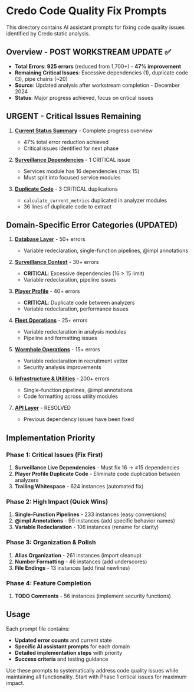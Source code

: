 # Credo Code Quality Fix Prompts

This directory contains AI assistant prompts for fixing code quality issues identified by Credo static analysis.

## Overview - POST WORKSTREAM UPDATE ✅

- **Total Errors**: **925 errors** (reduced from 1,700+) - **47% improvement**
- **Remaining Critical Issues**: Excessive dependencies (1), duplicate code (3), pipe chains (~20)
- **Source**: Updated analysis after workstream completion - December 2024
- **Status**: Major progress achieved, focus on critical issues

## URGENT - Critical Issues Remaining

1. **[Current Status Summary](current_status_summary.md)** - Complete progress overview
   - 47% total error reduction achieved
   - Critical issues identified for next phase

2. **[Surveillance Dependencies](surveillance_prompt.md)** - 1 CRITICAL issue
   - Services module has 16 dependencies (max 15)
   - Must split into focused service modules

3. **[Duplicate Code](player_profile_prompt.md)** - 3 CRITICAL duplications
   - `calculate_current_metrics` duplicated in analyzer modules
   - 36 lines of duplicate code to extract

## Domain-Specific Error Categories (UPDATED)

1. **[Database Layer](database_layer_prompt.md)** - 50+ errors
   - Variable redeclaration, single-function pipelines, @impl annotations
   
2. **[Surveillance Context](surveillance_prompt.md)** - 30+ errors
   - **CRITICAL**: Excessive dependencies (16 > 15 limit)
   - Variable redeclaration, pipeline issues
   
3. **[Player Profile](player_profile_prompt.md)** - 40+ errors  
   - **CRITICAL**: Duplicate code between analyzers
   - Variable redeclaration, performance issues
   
4. **[Fleet Operations](fleet_operations_prompt.md)** - 25+ errors
   - Variable redeclaration in analysis modules
   - Pipeline and formatting issues
   
5. **[Wormhole Operations](wormhole_operations_prompt.md)** - 15+ errors
   - Variable redeclaration in recruitment vetter
   - Security analysis improvements
   
6. **[Infrastructure & Utilities](infrastructure_utilities_prompt.md)** - 200+ errors
   - Single-function pipelines, @impl annotations
   - Code formatting across utility modules
   
7. **[API Layer](api_layer_prompt.md)** - RESOLVED
   - Previous dependency issues have been fixed

## Implementation Priority

### **Phase 1: Critical Issues (Fix First)**
1. **Surveillance Live Dependencies** - Must fix 16 → ≤15 dependencies
2. **Player Profile Duplicate Code** - Eliminate code duplication between analyzers  
3. **Trailing Whitespace** - 624 instances (automated fix)

### **Phase 2: High Impact (Quick Wins)**  
1. **Single-Function Pipelines** - 233 instances (easy conversions)
2. **@impl Annotations** - 99 instances (add specific behavior names)
3. **Variable Redeclaration** - 106 instances (rename for clarity)

### **Phase 3: Organization & Polish**
1. **Alias Organization** - 261 instances (import cleanup)
2. **Number Formatting** - 46 instances (add underscores)
3. **File Endings** - 13 instances (add final newlines)

### **Phase 4: Feature Completion**
1. **TODO Comments** - 56 instances (implement security functions)

## Usage

Each prompt file contains:
- **Updated error counts** and current state
- **Specific AI assistant prompts** for each domain
- **Detailed implementation steps** with priority
- **Success criteria** and testing guidance

Use these prompts to systematically address code quality issues while maintaining all functionality. Start with Phase 1 critical issues for maximum impact.
